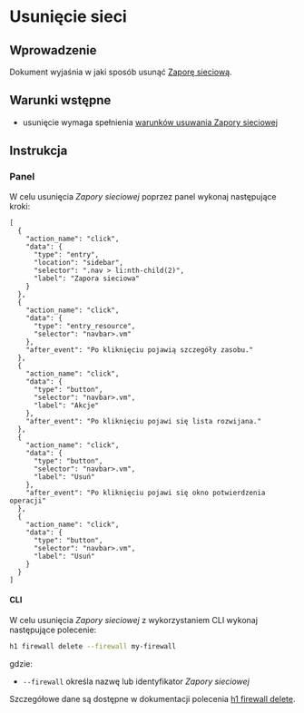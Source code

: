 # Usunięcie sieci

## Wprowadzenie

Dokument wyjaśnia w jaki sposób usunąć [Zaporę sieciową](/resource/networking/firewall.md).

## Warunki wstępne

* usunięcie wymaga spełnienia [warunków usuwania Zapory sieciowej](/resource/networking/firewall.md#usuwanie)

## Instrukcja

### Panel

W celu usunięcia *Zapory sieciowej* poprzez panel wykonaj następujące kroki:

```guide
[
  {
    "action_name": "click",
    "data": {
      "type": "entry",
      "location": "sidebar",
      "selector": ".nav > li:nth-child(2)",
      "label": "Zapora sieciowa"
    }
  },
  {
    "action_name": "click",
    "data": {
      "type": "entry_resource",
      "selector": "navbar>.vm"
    },
    "after_event": "Po kliknięciu pojawią szczegóły zasobu."
  },
  {
    "action_name": "click",
    "data": {
      "type": "button",
      "selector": "navbar>.vm",
      "label": "Akcje"
    },
    "after_event": "Po kliknięciu pojawi się lista rozwijana."
  },
  {
    "action_name": "click",
    "data": {
      "type": "button",
      "selector": "navbar>.vm",
      "label": "Usuń"
    },
    "after_event": "Po kliknięciu pojawi się okno potwierdzenia operacji"
  },
  {
    "action_name": "click",
    "data": {
      "type": "button",
      "selector": "navbar>.vm",
      "label": "Usuń"
    }
  }
]
```

#### CLI

W celu usunięcia *Zapory sieciowej* z wykorzystaniem CLI wykonaj następujące polecenie:

```bash
h1 firewall delete --firewall my-firewall
```

gdzie:

 * ```--firewall``` określa nazwę lub identyfikator *Zapory sieciowej*

Szczegółowe dane są dostępne w dokumentacji polecenia [h1 firewall delete](/h1-cli/firewall.md#firewall-delete).